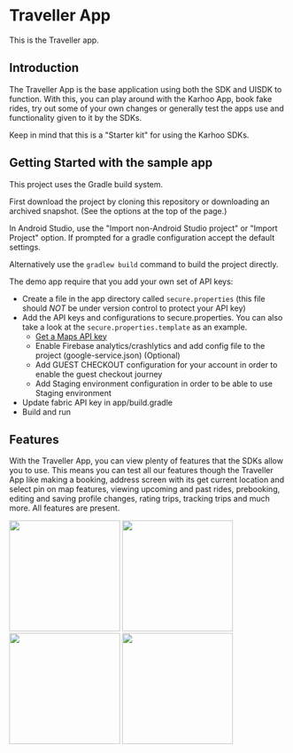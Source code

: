 # Traveller App
This is the Traveller app.

## Introduction

The Traveller App is the base application using both the SDK and UISDK to function. With this, you can play around with the Karhoo App, book fake rides, try out some of your own changes or generally test the apps use and functionality given to it by the SDKs.

Keep in mind that this is a "Starter kit" for using the Karhoo SDKs.

## Getting Started with the sample app

This project uses the Gradle build system.

First download the project by cloning this repository or downloading an archived
snapshot. (See the options at the top of the page.)

In Android Studio, use the "Import non-Android Studio project" or "Import Project" option. 
If prompted for a gradle configuration accept the default settings.

Alternatively use the `gradlew build` command to build the project directly.

The demo app require that you add your own set of API keys:

- Create a file in the app directory called `secure.properties` (this file should *NOT* be under version control to protect your API key)
- Add the API keys and configurations to secure.properties. You can also take a look at the `secure.properties.template` as an example.
    - [Get a Maps API key](https://developers.google.com/maps/documentation/android-sdk/get-api-key)
    - Enable Firebase analytics/crashlytics and add config file to the project (google-service.json) (Optional)
    - Add GUEST CHECKOUT configuration for your account in order to enable the guest checkout journey
    - Add Staging environment configuration in order to be able to use Staging environment
- Update fabric API key in app/build.gradle 
- Build and run
## Features

With the Traveller App, you can view plenty of features that the SDKs allow you to use. This means you can test all our features though the Traveller App like making a booking, address screen with its get current location and select pin on map features, viewing upcoming and past rides, prebooking, editing and saving profile changes, rating trips, tracking trips and much more. All features are present. 

<img src="https://files.readme.io/10bfedc-android_address.jpg" width="200"/>
<img src="https://files.readme.io/b28bcb0-android_quotes.jpg" width="200"/>
<img src="https://files.readme.io/8b18d5f-android_flight.jpg" width="200"/>
<img src="https://files.readme.io/e785bdf-android_rides.jpg" width="200"/>
